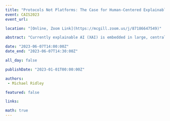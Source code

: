 ```yaml
---
title: "Protocols Not Platforms: The Case for Human-Centered Explainable AI (HCXAI)"
event: CAIS2023
event_url: 

location: "[Online, Zoom Link](https://mcgill.zoom.us/j/87186647549)"

abstract: "Currently explainable AI (XAI) is embedded in large, centralized platforms such as Facebook, Google or TikTok. These platforms control the nature and extent of explanations for their recommendations, decisions, and predictions raising the possibility of manipulation or deception. Human centered XAI (HCXAI) promotes explanatory systems not merely explanations as part of a set of principles supporting the non-expert, lay public. Moving from platform enabled HCAXI to protocol based HCXAI would facilitate user focused, independent explanatory systems more conducive to building and sustaining user trust and system accountability."

date: "2023-06-07T14:00:00Z"
date_end: "2023-06-07T14:30:00Z"

all_day: false

publishDate: "2023-01-01T00:00:00Z"

authors:
 - Michael Ridley

featured: false

links:

math: true
---
```


